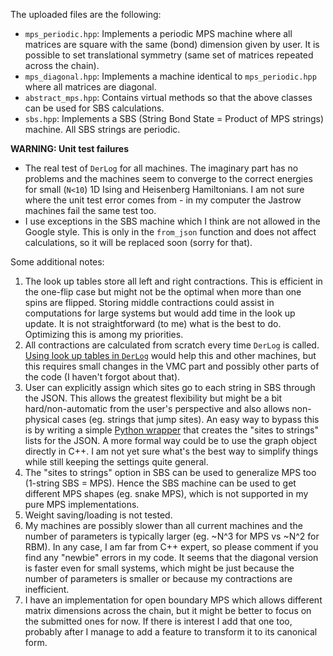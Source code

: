 The uploaded files are the following:
- `mps_periodic.hpp`: Implements a periodic MPS machine where all matrices are square with the same (bond) dimension given by user. It is possible to set translational symmetry (same set of matrices repeated across the chain).
- `mps_diagonal.hpp`: Implements a machine identical to `mps_periodic.hpp` where all matrices are diagonal.
- `abstract_mps.hpp`: Contains virtual methods so that the above classes can be used for SBS calculations.
- `sbs.hpp`: Implements a SBS (String Bond State = Product of MPS strings) machine. All SBS strings are periodic.

**WARNING: Unit test failures**
- The real test of `DerLog` for all machines. The imaginary part has no problems and the machines seem to converge to the correct energies for small (`N<10`) 1D Ising and Heisenberg Hamiltonians. I am not sure where the unit test error comes from - in my computer the Jastrow machines fail the same test too.
- I use exceptions in the SBS machine which I think are not allowed in the Google style. This is only in the `from_json` function and does not affect calculations, so it will be replaced soon (sorry for that).

Some additional notes:
1. The look up tables store all left and right contractions. This is efficient in the one-flip case but might not be the optimal when more than one spins are flipped. Storing middle contractions could assist in computations for large systems but would add time in the look up update. It is not straightforward (to me) what is the best to do. Optimizing this is among my priorities.
2. All contractions are calculated from scratch every time `DerLog` is called. [Using look up tables in `DerLog`](https://github.com/netket/netket/issues/73) would help this and other machines, but this requires small changes in the VMC part and possibly other parts of the code (I haven't forgot about that). 
3. User can explicitly assign which sites go to each string in SBS through the JSON. This allows the greatest flexibility but might be a bit hard/non-automatic from the user's perspective and also allows non-physical cases (eg. strings that jump sites). An easy way to bypass this is by writing a simple [Python wrapper](https://github.com/netket/netket/pull/65) that creates the "sites to strings" lists for the JSON. A more formal way could be to use the graph object directly in C++. I am not yet sure what's the best way to simplify things while still keeping the settings quite general.
4. The "sites to strings" option in SBS can be used to generalize MPS too (1-string SBS = MPS). Hence the SBS machine can be used to get different MPS shapes (eg. snake MPS), which is not supported in my pure MPS implementations.
5. Weight saving/loading is not tested.
6. My machines are possibly slower than all current machines and the number of parameters is typically larger (eg. ~N^3 for MPS vs ~N^2 for RBM). In any case, I am far from C++ expert, so please comment if you find any "newbie" errors in my code. It seems that the diagonal version is faster even for small systems, which might be just because the number of parameters is smaller or because my contractions are inefficient.
7. I have an implementation for open boundary MPS which allows different matrix dimensions across the chain, but it might be better to focus on the submitted ones for now. If there is interest I add that one too, probably after I manage to add a feature to transform it to its canonical form.
